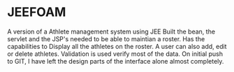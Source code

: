 # JEEFOAM
A version of a Athlete management system using JEE
Built the bean, the servlet and the JSP's needed to be able to maintian a roster. Has the capabilities to Display all the athletes 
on the roster. A user can also add, edit or delete athletes. Validation is used verify most of the data. On initial push to GIT, I
have left the design parts of the interface alone almost completely.
